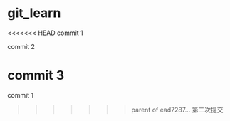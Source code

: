 # git_learn

<<<<<<< HEAD
commit 1

commit 2

commit 3
=======
commit 1
>>>>>>> parent of ead7287... 第二次提交
